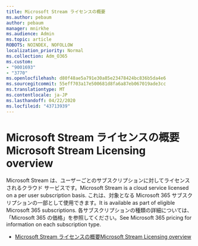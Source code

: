 ```yaml
---
title: Microsoft Stream ライセンスの概要
ms.author: pebaum
author: pebaum
manager: mnirkhe
ms.audience: Admin
ms.topic: article
ROBOTS: NOINDEX, NOFOLLOW
localization_priority: Normal
ms.collection: Adm_O365
ms.custom:
- "9001693"
- "3770"
ms.openlocfilehash: d80f48ae5a791e30a85e23478424bc836b5da4e6
ms.sourcegitcommit: 55eff703a17e500681d8fa6a87eb067019ade3cc
ms.translationtype: MT
ms.contentlocale: ja-JP
ms.lasthandoff: 04/22/2020
ms.locfileid: "43713939"
---
```

# <a name="microsoft-stream-licensing-overview"></a><span data-ttu-id="ff7f7-102">Microsoft Stream ライセンスの概要</span><span class="sxs-lookup"><span data-stu-id="ff7f7-102">Microsoft Stream Licensing overview</span></span>

<span data-ttu-id="ff7f7-103">Microsoft Stream は、ユーザーごとのサブスクリプションに対してライセンスされるクラウド サービスです。</span><span class="sxs-lookup"><span data-stu-id="ff7f7-103">Microsoft Stream is a cloud service licensed on a per user subscription basis.</span></span> <span data-ttu-id="ff7f7-104">これは、対象となる Microsoft 365 サブスクリプションの一部として使用できます。</span><span class="sxs-lookup"><span data-stu-id="ff7f7-104">It is available as part of eligible Microsoft 365 subscriptions.</span></span> <span data-ttu-id="ff7f7-105">各サブスクリプションの種類の詳細については、「Microsoft 365 の価格」を参照してください。</span><span class="sxs-lookup"><span data-stu-id="ff7f7-105">See Microsoft 365 pricing for information on each subscription type.</span></span>

- [<span data-ttu-id="ff7f7-106">Microsoft Stream ライセンスの概要</span><span class="sxs-lookup"><span data-stu-id="ff7f7-106">Microsoft Stream Licensing overview</span></span>](https://docs.microsoft.com/stream/license-overview)